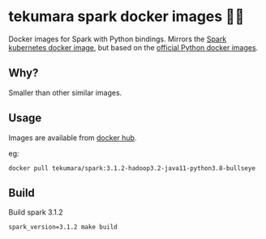 # tekumara spark docker images 🍠✨

Docker images for Spark with Python bindings. Mirrors the [Spark kubernetes docker image](https://spark.apache.org/docs/latest/running-on-kubernetes.html#docker-images), but based on the [official Python docker images](https://github.com/docker-library/python).

## Why?

Smaller than other similar images.

## Usage

Images are available from [docker hub](https://hub.docker.com/repository/docker/tekumara/spark/).

eg:

```
docker pull tekumara/spark:3.1.2-hadoop3.2-java11-python3.8-bullseye 
```

## Build

Build spark 3.1.2

```
spark_version=3.1.2 make build
```
